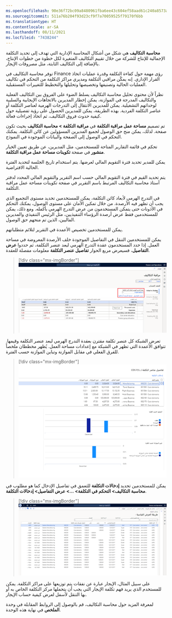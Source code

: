 ```yaml
---
ms.openlocfilehash: 90e36f72bc09a8480961fba6ee43c604ef58aad61c240a8573aa3a21181dc480
ms.sourcegitcommit: 511a76b204f93d23cf9f7a70059525f79170f6bb
ms.translationtype: HT
ms.contentlocale: ar-SA
ms.lasthandoff: 08/11/2021
ms.locfileid: "7438244"
---
```

**محاسبة التكاليف** هي شكل من أشكال المحاسبة الإدارية التي تهدف إلى تحديد التكلفة الإجمالية للإنتاج للشركة من خلال تقييم التكاليف المتغيرة لكل خطوة من خطوات الإنتاج، بالإضافة إلى التكاليف الثابتة، مثل مصروفات الإيجار.

توفر محاسبة التكاليف في Finance رؤى مهمة حول كفاءة التكلفة وقدرة عمليات اتخاذ القرار الإداري. إنه يمكّن مراقبي التكلفة ومديري مراكز التكلفة من التحكم في تكاليف العمليات الحالية وتصنيفها وتخصيصها وتحليلها والتخطيط للتغييرات المستقبلية.

نظراً لأن محتوى تحليل محاسبة التكاليف يسلط الضوء على الفروق بين التكاليف الفعلية والتكاليف المدرجة في الموازنة، يمكن إخطار المديرين بالاتجاهات الإيجابية والسلبية لوحداتهم التشغيلية. يمكن للمديرين الانتقال إلى التدرجات الهرمية لعناصر التكلفة أو عناصر التكلفة الفردية. بهذه الطريقة، يمكن للمديرين الحصول على رؤية تفصيلية حول كيفية حدوث فروق التكاليف، ثم اتخاذ إجراءات فعالة.

تم تصميم **مساحة عمل مراقبة التكلفة** في **مراقبة التكلفة > محاسبة التكاليف** بحيث تكون صفحة. لذلك، يمكن منح حق الوصول لجميع المديرين المسؤولين عن كائن التكلفة. يمكنك التحكم في الوصول إلى الصفحة والبيانات الموجودة في النموذج.

تحكم في قائمة التقارير المتاحة للمستخدمين، مثل المديرين، عن طريق تعيين الخيار **منشور** في صفحة **تكوينات مساحة عمل مراقبة التكلفة**.

يمكن للمدير تحديد فترة التقويم المالي لعرضها. يتم استخدام تاريخ الجلسة لتحديد الفترة الحالية الافتراضية.

يتم تحديد القيم في فترة التقويم المالي حسب اسم التقرير والتقويم المالي المحدد لدفتر أستاذ محاسبة التكاليف المرتبط باسم التقرير في صفحة تكوينات مساحة عمل مراقبة التكلفة.

في التدرج الهرمي لأبعاد كائن التكلفة، يمكن للمستخدمين تحديد مستوى التجميع الذي يجب أن تظهر فيه الأرصدة. من خلال تمكين الأمان على مستوى الوصول، يمكنك التحكم في الأذونات حتى يتمكن المستخدمون من عرض التدرج الهرمي بأكمله. ومع ذلك، يمكن للمستخدمين فقط عرض أرصدة الرؤساء التنفيذيين، مثل الرئيس التنفيذي والمديرين الماليين، الذين تم منحهم حق الوصول.

يمكن للمستخدمين تخصيص الأعمدة في التقرير لتلائم متطلباتهم.

يمكن للمستخدمين التنقل في التفاصيل الموجودة خلف الأرصدة المعروضة في مساحة العمل. إذا حدد المستخدمون عقدة التدرج الهرمي لبعد عنصر التكلفة، ثم حددوا **عرض التفاصيل**، فسيعرض مربع الحوار **تفاصيل عنصر التكلفة** معلومات مفصلة للعقدة.

> [!div class="mx-imgBorder"]
> ![لقطة شاشة تصور نافذة مراقبة التكلفة. يتم تمييز وظيفة عرض التفاصيل.](../media/2-4-cost-control.png)

تعرض الشبكة كل عنصر تكلفة مقترن بعقدة التدرج الهرمي لبعد عنصر التكلفة وقيمها. تتوافق الأعمدة التي تظهر في الشبكة مع إعدادات مساحة العمل. يُظهر مخططان ملخصاً للفرق الفعلي في مقابل الموازنة وتباين الموازنة حسب الفترة.

> [!div class="mx-imgBorder"]
> ![لقطة شاشة تصور شبكة عناصر التكلفة المرتبطة بعقدة التدرج الهرمي لبعد عنصر التكلفة الخاصة بها وقيمها. تتضمن لقطة الشاشة أيضاً مخططين يعرضان ملخصاً للفرق الفعلي في مقابل الموازنة وتفاوت الموازنة حسب الفترة.](../media/2-4-view-details.png)

يمكن للمستخدمين تحديد **إدخالات التكلفة** للتعمق في تفاصيل الإدخال كما هو مطلوب في **محاسبة التكاليف> التحكم في التكلفة> ...> عرض التفاصيل> إدخالات التكلفة**.

> [!div class="mx-imgBorder"]
> ![لقطة شاشة تصور طريقة عرض إدخالات التكلفة. لكل إدخال، تعرض طريقة العرض كائن التكلفة وتاريخ المحاسبة والخصم والائتمان والمبلغ وعضو بُعد عنصر التكلفة وسلوك التكلفة والإصدار.](../media/2-4-cost-entries.png)

على سبيل المثال، الإيجار عبارة عن نفقات يتم توزيعها على مراكز التكلفة. يمكن للمستخدم الذي يريد فهم تكلفة الإيجار التي يجب أن يتحملها مركز التكلفة الخاص به أو بها التنقل لأسفل لعرض كيفية حساب الإيجار.

لمعرفة المزيد حول محاسبة التكاليف، قم بالوصول إلى الروابط المقابلة في وحدة **الملخص** في نهاية هذه الوحدة.

